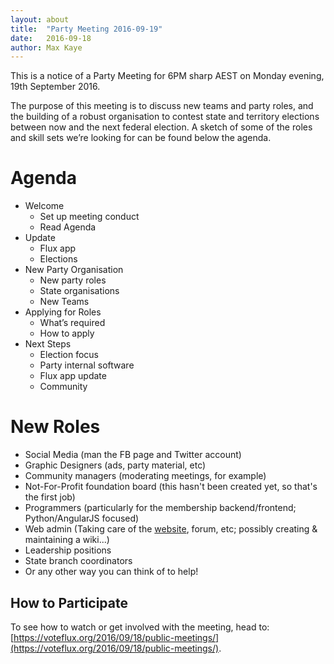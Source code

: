 ```yaml
---
layout: about
title:  "Party Meeting 2016-09-19"
date:   2016-09-18
author: Max Kaye
---
```

This is a notice of a Party Meeting for 6PM sharp AEST on Monday evening, 19th September 2016.

The purpose of this meeting is to discuss new teams and party roles, and the building of a robust organisation to contest state and territory elections between now and the next federal election. A sketch of some of the roles and skill sets we’re looking for can be found below the agenda.

# Agenda

- Welcome
    - Set up meeting conduct
    - Read Agenda
- Update
    - Flux app
    - Elections
- New Party Organisation
    - New party roles
    - State organisations
    - New Teams
- Applying for Roles
    - What’s required
    - How to apply
- Next Steps
    - Election focus
    - Party internal software
    - Flux app update
    - Community

# New Roles

- Social Media (man the FB page and Twitter account)
- Graphic Designers (ads, party material, etc)
- Community managers (moderating meetings, for example)
- Not-For-Profit foundation board (this hasn't been created yet, so that's the first job)
- Programmers (particularly for the membership backend/frontend; Python/AngularJS focused)
- Web admin (Taking care of the [website](https://github.com/voteflux/vote-flux-v2), forum, etc; possibly creating & maintaining a wiki...)
- Leadership positions
- State branch coordinators
- Or any other way you can think of to help!

## How to Participate

To see how to watch or get involved with the meeting, head to: [https://voteflux.org/2016/09/18/public-meetings/](https://voteflux.org/2016/09/18/public-meetings/).
